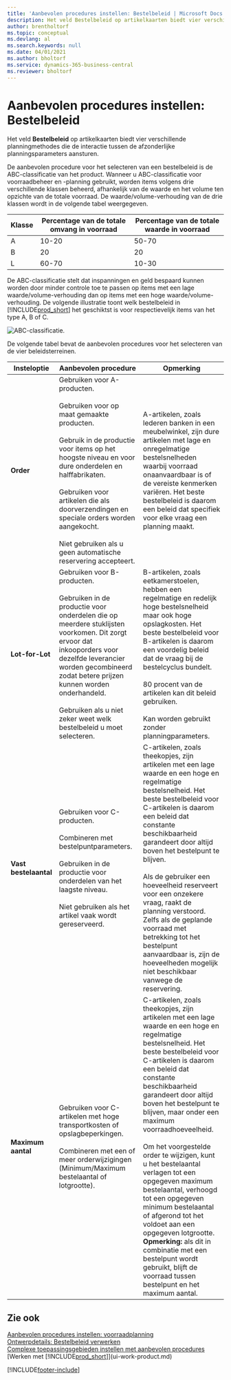 ```yaml
---
title: 'Aanbevolen procedures instellen: Bestelbeleid | Microsoft Docs'
description: Het veld Bestelbeleid op artikelkaarten biedt vier verschillende planningmethodes die de interactie tussen de afzonderlijke planningsparameters aansturen.
author: brentholtorf
ms.topic: conceptual
ms.devlang: al
ms.search.keywords: null
ms.date: 04/01/2021
ms.author: bholtorf
ms.service: dynamics-365-business-central
ms.reviewer: bholtorf
---
```

# Aanbevolen procedures instellen: Bestelbeleid

Het veld **Bestelbeleid** op artikelkaarten biedt vier verschillende planningmethodes die de interactie tussen de afzonderlijke planningsparameters aansturen.  

De aanbevolen procedure voor het selecteren van een bestelbeleid is de ABC-classificatie van het product. Wanneer u ABC-classificatie voor voorraadbeheer en -planning gebruikt, worden items volgens drie verschillende klassen beheerd, afhankelijk van de waarde en het volume ten opzichte van de totale voorraad. De waarde/volume-verhouding van de drie klassen wordt in de volgende tabel weergegeven.

|Klasse|Percentage van de totale omvang in voorraad|Percentage van de totale waarde in voorraad|
|-----|-----------------------------|----------------------------|
|A|10-20|50-70|
|B|20|20|
|L|60-70|10-30|

De ABC-classificatie stelt dat inspanningen en geld bespaard kunnen worden door minder controle toe te passen op items met een lage waarde/volume-verhouding dan op items met een hoge waarde/volume-verhouding. De volgende illustratie toont welk bestelbeleid in [!INCLUDE[prod_short](includes/prod_short.md)] het geschiktst is voor respectievelijk items van het type A, B of C.

![ABC-classificatie.](media/abc_classification.png "abc_classification")

De volgende tabel bevat de aanbevolen procedures voor het selecteren van de vier beleidsterreinen.  

|Insteloptie|Aanbevolen procedure|Opmerking|  
|------------------|-------------------|-------------|  
|**Order**|Gebruiken voor A-producten.<br /><br /> Gebruiken voor op maat gemaakte producten.<br /><br /> Gebruik in de productie voor items op het hoogste niveau en voor dure onderdelen en halffabrikaten.<br /><br /> Gebruiken voor artikelen die als doorverzendingen en speciale orders worden aangekocht.<br /><br /> Niet gebruiken als u geen automatische reservering accepteert.|A-artikelen, zoals lederen banken in een meubelwinkel, zijn dure artikelen met lage en onregelmatige bestelsnelheden waarbij voorraad onaanvaardbaar is of de vereiste kenmerken variëren. Het beste bestelbeleid is daarom een beleid dat specifiek voor elke vraag een planning maakt.|  
|**Lot-for-Lot**|Gebruiken voor B-producten.<br /><br /> Gebruiken in de productie voor onderdelen die op meerdere stuklijsten voorkomen. Dit zorgt ervoor dat inkooporders voor dezelfde leverancier worden gecombineerd zodat betere prijzen kunnen worden onderhandeld.<br /><br /> Gebruiken als u niet zeker weet welk bestelbeleid u moet selecteren.|B-artikelen, zoals eetkamerstoelen, hebben een regelmatige en redelijk hoge bestelsnelheid maar ook hoge opslagkosten. Het beste bestelbeleid voor B-artikelen is daarom een voordelig beleid dat de vraag bij de bestelcyclus bundelt.<br /><br /> 80 procent van de artikelen kan dit beleid gebruiken.<br /><br /> Kan worden gebruikt zonder planningparameters.|  
|**Vast bestelaantal**|Gebruiken voor C-producten.<br /><br /> Combineren met bestelpuntparameters.<br /><br /> Gebruiken in de productie voor onderdelen van het laagste niveau.<br /><br /> Niet gebruiken als het artikel vaak wordt gereserveerd.|C-artikelen, zoals theekopjes, zijn artikelen met een lage waarde en een hoge en regelmatige bestelsnelheid. Het beste bestelbeleid voor C-artikelen is daarom een beleid dat constante beschikbaarheid garandeert door altijd boven het bestelpunt te blijven.<br /><br /> Als de gebruiker een hoeveelheid reserveert voor een onzekere vraag, raakt de planning verstoord. Zelfs als de geplande voorraad met betrekking tot het bestelpunt aanvaardbaar is, zijn de hoeveelheden mogelijk niet beschikbaar vanwege de reservering.|  
|**Maximum aantal**|Gebruiken voor C-artikelen met hoge transportkosten of opslagbeperkingen.<br /><br /> Combineren met een of meer orderwijzigingen (Minimum/Maximum bestelaantal of lotgrootte).|C-artikelen, zoals theekopjes, zijn artikelen met een lage waarde en een hoge en regelmatige bestelsnelheid. Het beste bestelbeleid voor C-artikelen is daarom een beleid dat constante beschikbaarheid garandeert door altijd boven het bestelpunt te blijven, maar onder een maximum voorraadhoeveelheid.<br /><br /> Om het voorgestelde order te wijzigen, kunt u het bestelaantal verlagen tot een opgegeven maximum bestelaantal, verhoogd tot een opgegeven minimum bestelaantal of afgerond tot het voldoet aan een opgegeven lotgrootte. **Opmerking:** als dit in combinatie met een bestelpunt wordt gebruikt, blijft de voorraad tussen bestelpunt en het maximum aantal.|  

## Zie ook

 [Aanbevolen procedures instellen: voorraadplanning](setup-best-practices-supply-planning.md)  
 [Ontwerpdetails: Bestelbeleid verwerken](design-details-handling-reordering-policies.md)  
 [Complexe toepassingsgebieden instellen met aanbevolen procedures](set-up-complex-application-areas-using-best-practices.md)  
 [Werken met [!INCLUDE[prod_short](includes/prod_short.md)]](ui-work-product.md)


[!INCLUDE[footer-include](includes/footer-banner.md)]
